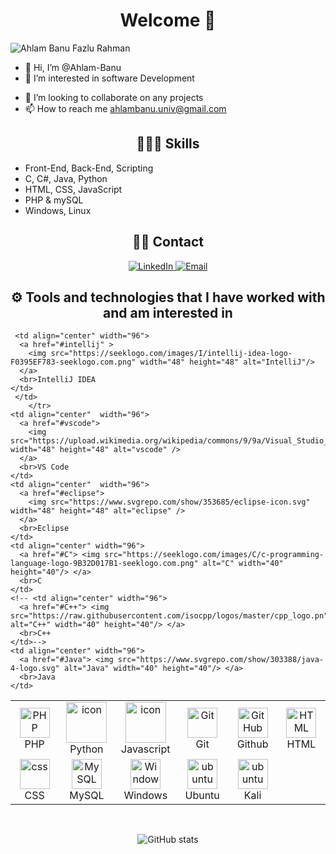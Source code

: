 <h1 align="center"> Welcome 👋</h1>

![Ahlam Banu Fazlu Rahman](https://readme-typing-svg.herokuapp.com?font=Fira+Code&pause=1000&width=600&lines=Greetings%2C+my+name+is+Ahlam+Banu+Fazlu+Rahman)
- 👋 Hi, I’m @Ahlam-Banu
- 👀 I’m interested in software Development
<!-- - 🌱 I’m currently learning Docker,Kuberneties and AWS -->
- 💞️ I’m looking to collaborate on any projects
- 📫 How to reach me ahlambanu.univ@gmail.com


<h2 align="center">👨🏻‍💻 Skills</h2>

- Front-End, Back-End, Scripting
- C, C#, Java, Python
- HTML, CSS, JavaScript
- PHP & mySQL
- Windows, Linux
<!--- Docker, Kuberneties
- AWS -->

<h2 align="center"> 🤝🏻 Contact </h2>

<p align="center">
  <a href="https://www.linkedin.com/in/ahlam-fazlu-rahman/">
    <img alt="LinkedIn" src="https://img.shields.io/badge/Ahlam%20Fazlu%20Rahman-LinkedIn-blue">
  </a>
  <a href="mailto:ahlambanu.univ@gmail.com">
    <img alt="Email" src="https://img.shields.io/badge/Email-ahlambanu.univ%40gmail.com-red?style=flat-square&logo=Gmail">
  </a>
</p>


<h2 align="center">⚙️ Tools and technologies that I have worked with and am interested in</h2>

<table align="center">
  <tr>
     <td align="center" width="96">
      <a href="#PHP">
        <img src="https://i.ibb.co/LzmYpDX/146-1466902-php-logo-png-transparent-php-logo-png-png-removebg-preview.png" width="48" height="48" alt="PHP" />
      </a>
      <br>PHP
    </td>
    <td align="center" width="96">
      <a href="#macropower-tech">
        <img src="https://techstack-generator.vercel.app/python-icon.svg" alt="icon" width="65" height="65" />
      </a>
      <br>Python
    </td>
    <td align="center" width="96">
        <img src="https://techstack-generator.vercel.app/js-icon.svg" alt="icon" width="65" height="65" />
      <br>Javascript
    </td>
   <!-- <td align="center" width="96">
        <img src="https://techstack-generator.vercel.app/restapi-icon.svg" alt="icon" width="65" height="65" />
      <br>RestApi
    </td> -->
  <td align="center" width="96">
      <a href="#git" >
        <img src="https://upload.wikimedia.org/wikipedia/commons/thumb/3/3f/Git_icon.svg/1200px-Git_icon.svg.png" width="48" height="48" alt="Git" />
      </a>
      <br>Git
  </td>
  <td align="center" width="96">
        <img src="https://user-images.githubusercontent.com/25181517/192108374-8da61ba1-99ec-41d7-80b8-fb2f7c0a4948.png" width="48" height="48" alt="GitHub" />
      <br>Github
  </td>
  <td align="center"  width="96">
        <img src="https://skillicons.dev/icons?i=html" width="48" height="48" alt="HTML" />
      <br>HTML
    </td>
     </tr>
  <tr>
    <td align="center" width="96">
        <img src="https://skillicons.dev/icons?i=css" width="48" height="48" alt="css" />
      <br>CSS
    </td>
    <!-- <td align="center" width="96">
        <img src="https://skillicons.dev/icons?i=postgres" width="48" height="48" alt="PostgreSQL" />
      <br>PostgreSQL
    </td> -->
    <!-- <td align="center" width="96">
        <img src="https://user-images.githubusercontent.com/25181517/192109061-e138ca71-337c-4019-8d42-4792fdaa7128.png" width="48" height="48" alt="Postman" />
      <br>Postman
    </td> -->
    <td align="center" width="96">
      <a href="#MySQL">
        <img src="https://www.logo.wine/a/logo/MySQL/MySQL-Logo.wine.svg" width="48" height="48" alt="MySQL" />
      </a>
      <br>MySQL
    </td>
    <td align="center" width="96">
      <a href="#Windows" >
        <img src="https://www.svgrepo.com/show/355384/windows-legacy.svg" width="48" height="48" alt="Windows" />
      </a>
      <br>Windows
     <td align="center" width="96">
      <a href="#ubuntu" >
        <img src="https://seeklogo.com/images/U/ubuntu-logo-8FDEC6A07B-seeklogo.com.png" width="48" height="48" alt="ubuntu" />
      </a>
      <br>Ubuntu
    </td>
     <td align="center" width="96">
      <a href="#kali" >
        <img src="https://seeklogo.com/images/K/kali-linux-dragon-logo-7F7F24447E-seeklogo.com.png" width="48" height="48" alt="ubuntu" />
      </a>
      <br>Kali
    </td>
    
 <!-- <td align="center" width="96">
      <a href="#Kubuntu" >
        <img src="https://seeklogo.com/images/K/kubuntu-logo-975308A107-seeklogo.com.png" width="48" height="48" alt="Kubuntu" />
      </a>
      <br>Kubuntu
    </td> -->
     <td align="center" width="96">
      <a href="#intellij" >
        <img src="https://seeklogo.com/images/I/intellij-idea-logo-F0395EF783-seeklogo.com.png" width="48" height="48" alt="IntelliJ"/>
      </a>
      <br>IntelliJ IDEA
    </td>
     </td>
        </tr>
    <td align="center"  width="96">
      <a href="#vscode">
        <img src="https://upload.wikimedia.org/wikipedia/commons/9/9a/Visual_Studio_Code_1.35_icon.svg" width="48" height="48" alt="vscode" />
      </a>
      <br>VS Code
    </td>
    <td align="center"  width="96">
      <a href="#eclipse">
        <img src="https://www.svgrepo.com/show/353685/eclipse-icon.svg" width="48" height="48" alt="eclipse" />
      </a>
      <br>Eclipse
    </td>
    <td align="center" width="96">
      <a href="#C"> <img src="https://seeklogo.com/images/C/c-programming-language-logo-9B32D017B1-seeklogo.com.png" alt="C" width="40" height="40"/> </a> 
      <br>C
    </td>
    <!-- <td align="center" width="96">
      <a href="#C++"> <img src="https://raw.githubusercontent.com/isocpp/logos/master/cpp_logo.pn" alt="C++" width="40" height="40"/> </a> 
      <br>C++
    </td>-->
    <td align="center" width="96">
      <a href="#Java"> <img src="https://www.svgrepo.com/show/303388/java-4-logo.svg" alt="Java" width="40" height="40"/> </a> 
      <br>Java
    </td>
    
  </tr>

</table>

<br/>
<p align="center">
   <img src="https://github-readme-stats.vercel.app/api?username=Ahlam-Banu&hide=contribs,prs" alt="GitHub stats" />
</p>



<br/>


<!---
Ahlam-Banu/Ahlam-Banu is a ✨ special ✨ repository because its `README.md` (this file) appears on your GitHub profile.
You can click the Preview link to take a look at your changes.
--->
